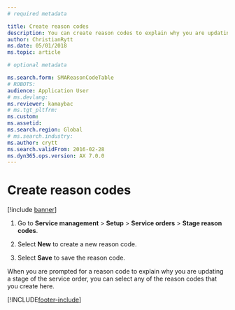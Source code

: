 ```yaml
---
# required metadata

title: Create reason codes   
description: You can create reason codes to explain why you are updating a stage of a service order. 
author: ChristianRytt
ms.date: 05/01/2018
ms.topic: article

# optional metadata

ms.search.form: SMAReasonCodeTable
# ROBOTS: 
audience: Application User
# ms.devlang: 
ms.reviewer: kamaybac
# ms.tgt_pltfrm: 
ms.custom: 
ms.assetid: 
ms.search.region: Global
# ms.search.industry: 
ms.author: crytt
ms.search.validFrom: 2016-02-28
ms.dyn365.ops.version: AX 7.0.0
---
```


# Create reason codes

[!include [banner](../includes/banner.md)]

1. Go to **Service management** \> **Setup** \> **Service orders** \> **Stage reason codes**.

1. Select **New** to create a new reason code.

1. Select **Save** to save the reason code.

When you are prompted for a reason code to explain why you are updating a stage of the service order, you can select any of the reason codes that you create here.

[!INCLUDE[footer-include](../../includes/footer-banner.md)]

